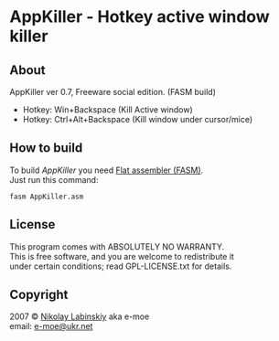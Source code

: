 # AppKiller - Hotkey active window killer #

## About ##

AppKiller ver 0.7, Freeware social edition. (FASM build)

* Hotkey: Win+Backspace (Kill Active window)
* Hotkey: Ctrl+Alt+Backspace (Kill window under cursor/mice)

## How to build ##

To build *AppKiller* you need [Flat assembler (FASM)](http://flatassembler.net/).  
Just run this command:

	fasm AppKiller.asm

## License ##

This program comes with ABSOLUTELY NO WARRANTY.  
This is free software, and you are welcome to redistribute it  
under certain conditions; read GPL-LICENSE.txt for details.

## Copyright ##

2007 &copy; [Nikolay Labinskiy](http://www.labinskiy.org.ua/ "Russian language") aka e-moe  
email: e-moe@ukr.net
